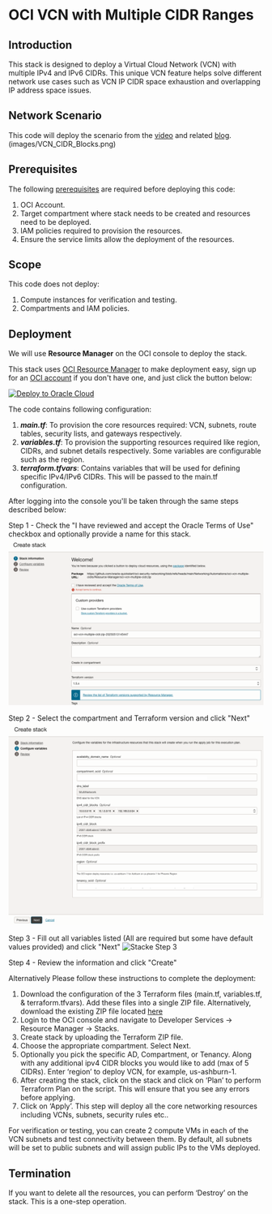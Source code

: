 # OCI VCN with Multiple CIDR Ranges

## Introduction

This stack is designed to deploy a Virtual Cloud Network (VCN) with multiple IPv4 and IPv6 CIDRs. This unique VCN feature helps solve different network use cases such as VCN IP CIDR space exhaustion and overlapping IP address space issues.

## Network Scenario

This code will deploy the scenario from the [video] and related [blog]. (images/VCN_CIDR_Blocks.png)

## Prerequisites

The following [prerequisites] are required before deploying this code:
1.	OCI Account.
2.	Target compartment where stack needs to be created and resources need to be deployed.
3.	IAM policies required to provision the resources.
4.	Ensure the service limits allow the deployment of the resources.

## Scope

This code does not deploy:

1.	Compute instances for verification and testing.
2.	Compartments and IAM policies.

## Deployment

We will use **Resource Manager** on the OCI console to deploy the stack.

This stack uses [OCI Resource Manager](https://docs.cloud.oracle.com/iaas/Content/ResourceManager/Concepts/resourcemanager.htm) to make deployment easy, sign up for an [OCI account](https://cloud.oracle.com/en_US/tryit) if you don't have one, and just click the button below:

[![Deploy to Oracle Cloud](https://oci-resourcemanager-plugin.plugins.oci.oraclecloud.com/latest/deploy-to-oracle-cloud.svg)](https://cloud.oracle.com/resourcemanager/stacks/create?region=home&zipUrl=https://github.com/oracle-quickstart/oci-security-networking/tree/main/Networking/Automations/oci-vcn-multiple-cidrs/oci-vcn-multiple-cidrs.zip)

The code contains following configuration:

1. **_main.tf_**: To provision the core resources required: VCN, subnets, route tables, security lists, and gateways respectively.
2. **_variables.tf_**: To provision the supporting resources required like region, CIDRs, and subnet details respectively. Some variables are configurable such as the region.
3. **_terraform.tfvars_**: Contains variables that will be used for defining specific IPv4/IPv6 CIDRs. This will be passed to the main.tf configuration.

After logging into the console you'll be taken through the same steps described below:

Step 1 - Check the "I have reviewed and accept the Oracle Terms of Use" checkbox and optionally provide a name for this stack. 
![Stack Step 1](images/Stack%201.png)

Step 2 - Select the compartment and Terraform version and click "Next"
![Stack Step 2](images/Stack%202.png)

Step 3 - Fill out all variables listed (All are required but some have default values provided) and click "Next"
![Stacke Step 3](images/Stack%203.png)

Step 4 - Review the information and click "Create"

Alternatively Please follow these instructions to complete the deployment:

1. Download the configuration of the 3 Terraform files (main.tf, variables.tf, & terraform.tfvars). Add these files into a single ZIP file. Alternatively, download the existing ZIP file located [here]
3.	Login to the OCI console and navigate to Developer Services -> Resource Manager -> Stacks.
4.	Create stack by uploading the Terraform ZIP file.
5.	Choose the appropriate compartment. Select Next.
6.	Optionally you pick the specific AD, Compartment, or Tenancy. Along with any additional ipv4 CIDR blocks you would like to add (max of 5 CIDRs). Enter ‘region’ to deploy VCN, for example, us-ashburn-1.
7.	After creating the stack, click on the stack and click on ‘Plan’ to perform Terraform Plan on the script. This will ensure that you see any errors before applying.
8.	Click on ‘Apply’. This step will deploy all the core networking resources including VCNs, subnets, security rules etc..

For verification or testing, you can create 2 compute VMs in each of the VCN subnets and test connectivity between them. By default, all subnets will be set to public subnets and will assign public IPs to the VMs deployed.


## Termination

If you want to delete all the resources, you can perform ‘Destroy’ on the stack. This is a one-step operation.


<!-- Links reference section -->
[changelog]: https://github.com/oracle-terraform-modules/terraform-oci-vcn/blob/main/CHANGELOG.adoc
[contributing]: https://github.com/oracle-terraform-modules/terraform-oci-vcn/blob/main/CONTRIBUTING.adoc
[contributors]: https://github.com/oracle-terraform-modules/terraform-oci-vcn/blob/main/CONTRIBUTORS.adoc
[docs]: https://github.com/oracle-terraform-modules/terraform-oci-vcn/tree/main/docs

[blog]: https://www.ateam-oracle.com/post/vcn-with-multiple-cidr-ranges
[video]: https://youtu.be/HV90CTuMXAM

[oci]: https://cloud.oracle.com/cloud-infrastructure
[oci_documentation]: https://docs.cloud.oracle.com/iaas/Content/home.htm

[oracle]: https://www.oracle.com
[prerequisites]: https://github.com/oracle-terraform-modules/terraform-oci-vcn/blob/main/docs/prerequisites.adoc

[quickstart]: https://github.com/oracle-terraform-modules/terraform-oci-vcn/blob/main/docs/quickstart.adoc
[here]: https://github.com/oracle-quickstart/oci-vcn-multiple-cidrs/Resource-Manager
[terraform]: https://www.terraform.io
[terraform_oci]: https://www.terraform.io/docs/providers/oci/index.html
<!-- Links reference section -->
